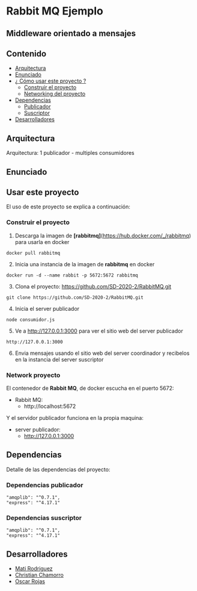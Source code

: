 # Rabbit MQ Ejemplo

## Middleware orientado a mensajes

## Contenido

- [Arquitectura](#arquitectura)
- [Enunciado](#enunciado)
- [¿ Cómo usar este proyecto ?](#usar-este-proyecto)
  - [Construir el proyecto](#construir-el-proyecto)
  - [Networking del proyecto](#network-proyecto)
- [Dependencias](#dependencias)
  - [Publicador](#dependencias-publicador)
  - [Suscriptor](#dependencias-suscriptor)
- [Desarrolladores](#desarrolladores)

## Arquitectura

Arquitectura: 1 publicador - multiples consumidores

## Enunciado

## Usar este proyecto

El uso de este proyecto se explica a continuación:

### Construir el proyecto

1. Descarga la imagen de **[rabbitmq]**(https://hub.docker.com/_/rabbitmq) para usarla en docker

```
docker pull rabbitmq
```

2. Inicia una instancia de la imagen de **rabbitmq** en docker

```
docker run -d --name rabbit -p 5672:5672 rabbitmq
```

3. Clona el proyecto: https://github.com/SD-2020-2/RabbitMQ.git

```
git clone https://github.com/SD-2020-2/RabbitMQ.git
```

4. Inicia el server publicador

```
node consumidor.js
```

5. Ve a http://127.0.0.1:3000 para ver el sitio web del server publicador

```
http://127.0.0.1:3000
```

6. Envia mensajes usando el sitio web del server coordinador y recibelos en la instancia del server suscriptor

### Network proyecto

El contenedor de **Rabbit MQ**, de docker escucha en el puerto 5672:

- Rabbit MQ:
  - http://localhost:5672

Y el servidor publicador funciona en la propia maquina:

- server publicador:
  - http://127.0.0.1:3000

## Dependencias

Detalle de las dependencias del proyecto:

### Dependencias publicador

```
"amqplib": "^0.7.1",
"express": "^4.17.1"
```

### Dependencias suscriptor

```
"amqplib": "^0.7.1",
"express": "^4.17.1"
```

## Desarrolladores

- [Mati Rodriguez](https://github.com/limarosa29)
- [Christian Chamorro](https://github.com/cris2014971130)
- [Oscar Rojas](https://github.com/augusticor)
